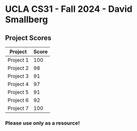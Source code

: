 # UCLA CS31 - Fall 2024 - David Smallberg

## Project Scores
| Project  | Score |
|----------|------|
| Project 1 | 100  |
| Project 2 | 98   |
| Project 3 | 91   |
| Project 4 | 97   |
| Project 5 | 91   |
| Project 6 | 92   |
| Project 7 | 100  |

### Please use only as a resource!
